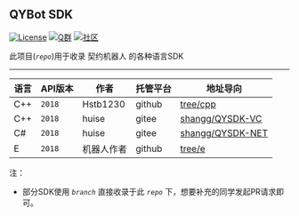 QYBot SDK
---
[![License](https://img.shields.io/github/license/Hstb1230/qybot-sdk.svg)](LICENSE)
[![Q群](https://img.shields.io/badge/Q%20%E7%BE%A4-529483966-orange.svg)](https://jq.qq.com/?_wv=1027&k=5McnWRW)
[![社区](https://img.shields.io/badge/%E7%A4%BE%E5%8C%BA-qyue.cc-blue.svg)](https://qyue.cc)

此项目(_`repo`_)用于收录 契约机器人 的各种语言SDK

---

| 语言 | API版本 | 作者 | 托管平台 | 地址导向 |
| --- | --- | --- | --- | --- |
| C++ | `2018` | Hstb1230 | github | [tree/cpp](https://github.com/Hstb1230/qybot-sdk/tree/cpp) |
| C++ | `2018` | huise | gitee | [shangg/QYSDK-VC](https://gitee.com/shangg/QYSDK-VC) |
| C# | `2018` | huise | gitee | [shangg/QYSDK-NET](https://gitee.com/shangg/QYSDK-NET) |
| E | `2018` | 机器人作者 | github | [tree/e](https://github.com/Hstb1230/qybot-sdk/tree/e) |

注：
* 部分SDK使用 _`branch`_ 直接收录于此 _`repo`_ 下，想要补充的同学发起PR请求即可。
